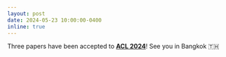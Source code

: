 ```yaml
---
layout: post
date: 2024-05-23 10:00:00-0400
inline: true
---
```


Three papers have been accepted to [**ACL 2024**](https://2024.aclweb.org/)! See you in Bangkok 🇹🇭